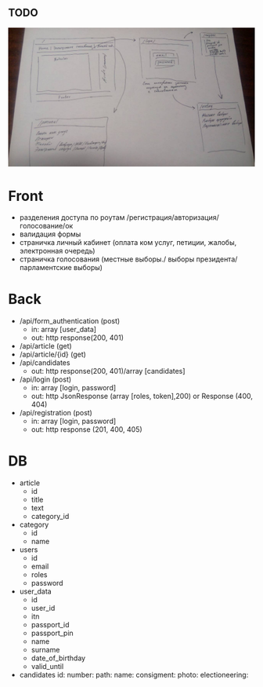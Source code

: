 ## TODO

![Image alt](https://github.com/Aproximo/e-voting/raw/myronov/pages/pages.jpg)


Front
=

* разделения доступа по роутам /регистрация/авторизация/голосование/ок
* валидация формы
* страничка личный кабинет (оплата ком услуг, петиции, жалобы, электронная очередь)
* страничка голосования (местные выборы./ выборы президента/ парламентские выборы)

Back
=

 * /api/form_authentication (post)
    * in: array [user_data]
    * out: http response(200, 401)
 * /api/article (get)
 * /api/article/{id} (get)
 * /api/candidates
    * out: http response(200, 401)/array [candidates]
 * /api/login (post)
    * in: array  [login, password] 
    * out: http JsonResponse (array [roles, token],200) or Response (400, 404)
 * /api/registration (post)
    * in: array [login, password]   
    * out: http response (201, 400, 405)

DB
=


* article
    * id
    * title
    * text
    * category_id
* category
    * id
    * name
* users
    * id
    * email
    * roles
    * password
* user_data
    * id
    * user_id
    * itn
    * passport_id
    * passport_pin
    * name
    * surname
    * date_of_birthday
    * valid_until
* candidates
    id: 
    number: 
    path: 
    name: 
    consigment: 
    photo:
    electioneering:    
    